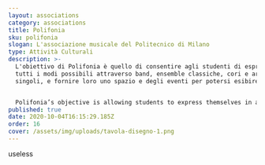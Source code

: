 ```yaml
---
layout: associations
category: associations
title: Polifonia
sku: polifonia
slogan: L'associazione musicale del Politecnico di Milano
type: Attività Culturali
description: >-
  L'obiettivo di Polifonia è quello di consentire agli studenti di esprimersi in
  tutti i modi possibili attraverso band, ensemble classiche, cori e artisti
  singoli, e fornire loro uno spazio e degli eventi per potersi esibire. 


  Polifonia’s objective is allowing students to express themselves in all possible ways through bands, classical ensembles, choirs, etc… providing them with the space to rehearse and events to perform at.
published: true
date: 2020-10-04T16:15:29.185Z
order: 16
cover: /assets/img/uploads/tavola-disegno-1.png
---
```

useless